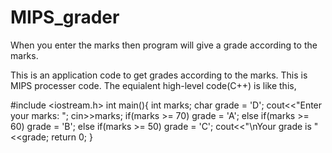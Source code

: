 # MIPS_grader
When you enter the marks then program will give a grade according to the marks.

This is an application code to get grades according to the marks. This is MIPS processer code.
The equialent high-level code(C++) is like this,

#include <iostream.h>
int main(){
  int marks;
  char grade = 'D';
  cout<<"Enter your marks: ";
  cin>>marks;
  if(marks >= 70)
    grade = 'A';
   else if(marks >= 60)
    grade = 'B';
   else if(marks >= 50)
    grade = 'C';
   cout<<"\nYour grade is "<<grade;
   return 0;
}



